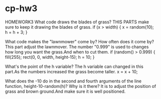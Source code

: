 # cp-hw3

HOMEWORK3 What code draws the blades of grass? THIS PARTS make sure to keep it drawing the blades of grass. 
if (x > width) { x = random(10); h = h + 3; }

What code makes the "lawnmower" come by? How often does it come by? This part adjust the lawnmover. The number "0.999" is used to changes how long you want the grass.And when to cut them. 
if (random() > 0.999) { fill(255); rect(0, 0, width, height-15); h = 10; }

What's the point of the h variable? 
The h variable can changed in this part.As the numbers increased the grass become taller. x = x + 10;

What does the -10 do in the second and fourth arguments of the line function, height-10-random(h)? Why is it there? 
It is to adjust the position of grass and brown ground.And make sure it is well positioned.
